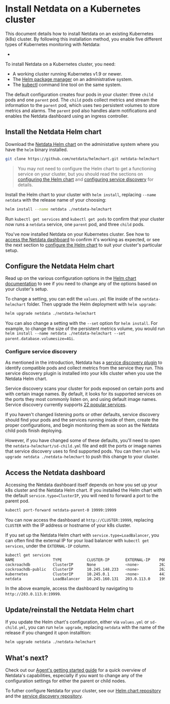 <!--
title: "Install Netdata on a Kubernetes cluster"
description: ""
custom_edit_url: https://github.com/netdata/netdata/edit/master/packaging/installer/methods/kubernetes.md
-->

# Install Netdata on a Kubernetes cluster

This document details how to install Netdata on an existing Kubernetes (k8s) cluster. By following this installation
method, you enable five different types of Kubernetes monitoring with Netdata:

-   

To install Netdata on a Kubernetes cluster, you need:

-   A working cluster running Kubernetes v1.9 or newer.
-   The [Helm package manager](https://helm.sh/) on an administrative system.
-   The [kubectl](https://kubernetes.io/docs/reference/kubectl/overview/) command line tool on the same system.

The default configuration creates four pods in your cluster: three `child` pods and one `parent` pod. The `child` pods
collect metrics and stream the information to the `parent` pod, which uses two persistent volumes to store metrics and
alarms. The `parent` pod also handles alarm notifications and enables the Netdata dashboard using an ingress controller.

## Install the Netdata Helm chart

Download the [Netdata Helm chart](https://github.com/netdata/helmchart) on the administative system where you have the
`helm` binary installed.

```bash
git clone https://github.com/netdata/helmchart.git netdata-helmchart
```

> You may not need to configure the Helm chart to get a functioning service on your cluster, but you should read the
> sections on [configuring the Helm chart](#configure-the-netdata-helm-chart) and [configuring service
> discovery](#configure-service-discovery) for details.

Install the Helm chart to your cluster with `helm install`, replacing `--name netdata` with the release name of your
choosing:

```bash
helm install --name netdata ./netdata-helmchart
```

Run `kubectl get services` and `kubectl get pods` to confirm that your cluster now runs a `netdata` service, one
`parent` pod, and three `child` pods.

You've now installed Netdata on your Kubernetes cluster. See how to [access the Netdata
dashboard](#access-the-netdata-dashboard) to confirm it's working as expected, or see the next section to [configure the
Helm chart](#configure-the-netdata-helm-chart) to suit your cluster's particular setup.

## Configure the Netdata Helm chart

Read up on the various configuration options in the [Helm chart
documentation](https://github.com/netdata/helmchart#configuration) to see if you need to change any of the options based
on your cluster's setup.

To change a setting, you can edit the `values.yml` file inside of the `netdata-helmchart` folder. Then upgrade the Helm
deployment with `helm upgrade`:

```bash
helm upgrade netdata ./netdata-helmchart
```

You can also change a setting with the `--set` option for `helm install`. For example, to change the size of the
persistent metrics volume, you would run `helm install --name netdata ./netdata-helmchart --set
parent.database.volumesize=4Gi`.

### Configure service discovery

As mentioned in the introduction, Netdata has a [service discovery
plugin](https://github.com/netdata/agent-service-discovery/#service-discovery) to identify compatible pods and collect
metrics from the service they run. This service discovery plugin is installed into your k8s cluster when you use the
Netdata Helm chart.

Service discovery scans your cluster for pods exposed on certain ports and with certain image names. By default, it
looks for its supported services on the ports they most commonly listen on, and using default image names. Service
discovery currently supports [22 popular services](https://github.com/netdata/).

If you haven't changed listening ports or other defaults, service discovery should find your pods and the services
running inside of them, create the proper configurations, and begin monitoring them as soon as the Netdata child pods
finish deploying.

However, if you have changed some of these defaults, you'll need to open the `netdata-helmchart/sd-child.yml` file and
edit the ports or image names that service discovery uses to find supported pods. You can then run `helm upgrade netdata
./netdata-helmchart` to push this change to your cluster.

## Access the Netdata dashboard

Accessing the Netdata dashboard itself depends on how you set up your k8s cluster and the Netdata Helm chart. If you
installed the Helm chart with the default `service.type=ClusterIP`, you will need to forward a port to the parent pod.

```bash
kubectl port-forward netdata-parent-0 19999:19999 
```

You can now access the dashboard at `http://CLUSTER:19999`, replacing `CLUSTER` with the IP address or hostname of your
k8s cluster.

If you set up the Netdata Helm chart with `service.type=LoadBalancer`, you can often find the external IP for your load
balancer with `kubectl get services`, under the `EXTERNAL-IP` column.

```bash
kubectl get services
NAME                 TYPE           CLUSTER-IP       EXTERNAL-IP    PORT(S)              AGE
cockroachdb          ClusterIP      None             <none>         26257/TCP,8080/TCP   46h
cockroachdb-public   ClusterIP      10.245.148.233   <none>         26257/TCP,8080/TCP   46h
kubernetes           ClusterIP      10.245.0.1       <none>         443/TCP              47h
netdata              LoadBalancer   10.245.160.131   203.0.113.0    19999:32231/TCP      74m
```

In the above example, access the dashboard by navigating to `http://203.0.113.0:19999`.

## Update/reinstall the Netdata Helm chart

If you update the Helm chart's configuration, either via `values.yml` or `sd-child.yml`, you can run `helm upgrade`,
replacing `netdata` with the name of the release if you changed it upon installtion:

```bash
helm upgrade netdata ./netdata-helmchart
```

## What's next?

Check out our [Agent's getting started guide](/docs/getting-started.md) for a quick overview of Netdata's capabilities,
especially if you want to change any of the configuration settings for either the parent or child nodes.

To futher configure Netdata for your cluster, see our [Helm chart repository](https://github.com/netdata/helmchart) and
the [service discovery repository](https://github.com/netdata/agent-service-discovery/).
